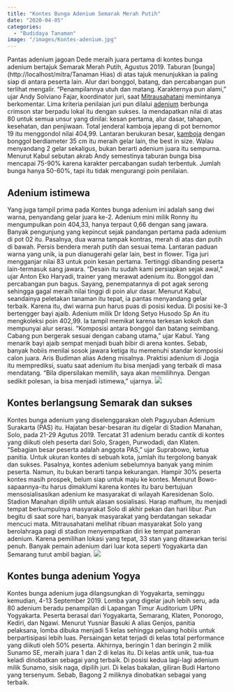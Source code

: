 ```yaml
---
title: "Kontes Bunga Adenium Semarak Merah Putih"
date: "2020-04-05"
categories: 
  - "Budidaya Tanaman"
image: "/images/Kontes-adenium.jpg"
---
```


Pantas adenium jagoan Dede meraih juara pertama di kontes bunga adenium bertajuk Semarak Merah Putih, Agustus 2019. Taburan [bunga](http://localhost/mitra/Tanaman Hias) di atas tajuk menunjukkan ia paling siap di antara peserta lain. Alur dari bonggol, batang, dan percabangan pun terlihat mengalir. “Penampilannya utuh dan matang. Karakternya pun alami,” ujar Andy Solviano Fajar, koordinator juri, saat [Mitrausahatani](http://localhost/mitra) memintanya berkomentar. Lima kriteria penilaian juri pun dilalui [adenium](http://localhost/mitra/topik/adenium "adenium") berbunga crimson star berpadu lokal itu dengan sukses. Ia mendapatkan nilai di atas 80 untuk semua unsur yang dinilai: kesan pertama, alur dasar, tahapan, kesehatan, dan penjiwaan. Total jenderal kamboja jepang di pot bernomor 19 itu menggondol nilai 404,99. Lantaran berukuran besar, [kamboja](http://plants.usda.gov/home/plantProfile?symbol=ADOB2) dengan bonggol berdiameter 35 cm itu meraih gelar lain, the best in size. Walau menyandang 2 gelar sekaligus, bukan berarti adenium juara itu sempurna. Menurut Kabul sebutan akrab Andy semestinya taburan bunga bisa mencapai 75-90% karena karakter percabangan sudah terbentuk. Jumlah bunga hanya 50-60%, tapi itu tidak mengurangi poin penilaian.

## Adenium istimewa

Yang juga tampil prima pada Kontes bunga adenium ini adalah sang dwi warna, penyandang gelar juara ke-2. Adenium mini milik Ronny itu mengumpulkan poin 404,33, hanya terpaut 0,66 dengan sang jawara. Banyak pengunjung yang kepincut sejak pandangan pertama pada adenium di pot 02 itu. Pasalnya, dua warna tampak kontras, merah di atas dan putih di bawah. Persis bendera merah putih dan sesuai tema. Lantaran paduan warna yang unik, ia pun dianugerahi gelar lain, best in flower. Tiga juri mengganjar nilai 83 untuk poin kesan pertama. Tertinggi dibanding peserta lain-termasuk sang jawara. “Desain itu sudah kami persiapkan sejak awal,” ujar Anton Eko Haryadi, trainer yang merawat adenium itu. Bonggol dan percabangan pun bagus. Sayang, penempatannya di pot agak serong sehingga gagal meraih nilai tinggi di poin alur dasar. Menurut Kabul, seandainya peletakan tanaman itu tepat, ia pantas menyandang gelar terbaik. Karena itu, dwi warna pun harus puas di posisi kedua. Di posisi ke-3 bertengger bayi ajaib. Adenium milik Dr Idong Setyo Husodo Sp An itu mengkoleksi poin 402,99. Ia tampil memikat karena terkesan kokoh dan mempunyai alur serasi. “Komposisi antara bonggol dan batang seimbang. Cabang pun bergerak sesuai dengan cabang utama,” ujar Kabul. Yang menarik bayi ajaib sempat menjadi buah bibir di arena kontes. Sebab, banyak hobiis menilai sosok jawara ketiga itu memenuhi standar komposisi calon juara. Aris Budiman alias Adeng misalnya. Praktisi adenium di Jogja itu memprediksi, suatu saat adenium itu bisa menjadi yang terbaik di masa mendatang. “Bila dipersilakan memilih, saya akan memilihnya. Dengan sedikit polesan, ia bisa menjadi istimewa,” ujarnya. [![](/images/Kontes-Bunga-Adenium-1024x593.jpg)](http://localhost/mitra/wp-content/uploads/2020/04/Kontes-Bunga-Adenium.jpg)

## Kontes berlangsung Semarak dan sukses

Kontes bunga adenium yang diselenggarakan oleh Paguyuban Adenium Surakarta (PAS) itu. Hajatan besar-besaran itu digelar di Stadion Manahan, Solo, pada 21-29 Agutus 2019. Tercatat 31 adenium beradu cantik di kontes yang diikuti oleh peserta dari Solo, Sragen, Purwodadi, dan Klaten. “Sebagian besar peserta adalah anggota PAS,” ujar Suprabowo, ketua panitia. Untuk ukuran kontes di sebuah kota, jumlah itu tergolong banyak dan sukses. Pasalnya, kontes adenium sebelumnya banyak yang minim peserta. Namun, itu bukan berarti tanpa kekurangan. Hampir 30% peserta kontes masih prospek, belum siap untuk maju ke kontes. Menurut Bowo-sapaannya-itu harus dimaklumi karena kontes itu baru bertujuan mensosialisasikan adenium ke masyarakat di wilayah Karesidenan Solo. Stadion Manahan dipilih untuk alasan sosialisasi. Harap mafhum, itu menjadi tempat berkumpulnya masyarakat Solo di akhir pekan dan hari libur. Pun begitu di saat sore hari, banyak masyarakat yang berdatangan sekadar mencuci mata. Mitrausahatani melihat ribuan masyarakat Solo yang berolahraga pagi di stadion menyempatkan diri ke tempat pameran adenium. Karena pemilihan lokasi yang tepat, 33 stan yang ditawarkan terisi penuh. Banyak pemain adenium dari luar kota seperti Yogyakarta dan Semarang turut ambil bagian. [![](/images/adenium-1024x649.jpg)](http://localhost/mitra/wp-content/uploads/2020/04/adenium.jpg)

## Kontes bunga adenium Yogya

Kontes bunga adenium juga dilangsungkan di Yogyakarta, seminggu kemudian, 4-13 September 2019. Lomba yang digelar jauh lebih seru, ada 80 adenium beradu penampilan di Lapangan Timur Auditorium UPN Yogyakarta. Peserta berasal dari Yogyakarta, Semarang, Klaten, Ponorogo, Kediri, dan Ngawi. Menurut Yusniar Basuki A alias Genjos, panitia pelaksana, lomba dibuka menjadi 5 kelas sehingga peluang hobiis untuk berpartisipasi lebih luas. Persaingan ketat terjadi di kelas total performance yang diikuti oleh 50% peserta. Akhirnya, beringin 1 dan beringin 2 milik Sunamo SE, meraih juara 1 dan 2 di kelas itu. Di kelas antik unik, tua-tua keladi dinobatkan sebagai yang terbaik. Di posisi kedua lagi-lagi adenium milik Sunamo, sisik naga, dipilih juri. Di kelas bakalan, giliran Budi Hartono yang tersenyum. Sebab, Bagong 2 miliknya dinobatkan sebagai yang terbaik.
